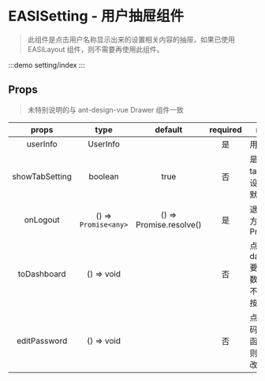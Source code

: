 # EASISetting - 用户抽屉组件

> 此组件是点击用户名称显示出来的设置相关内容的抽屉，如果已使用 EASILayout 组件，则不需要再使用此组件。

:::demo
setting/index
:::


## Props

> 未特别说明的与 ant-design-vue Drawer 组件一致

|     props      |         type         |         default         | required | remark                                                  |
| :------------: | :------------------: | :---------------------: | :------: | ------------------------------------------------------- |
|    userInfo    |       UserInfo       |                         |    是    | 用户信息                                                |
| showTabSetting |       boolean        |          true           |    否    | 是否显示 tab 相关的设置开关，默认显示                   |
|    onLogout    | () => `Promise<any>` | () => Promise.resolve() |    是    | 退出登录的方法，返回 Promise                            |
|  toDashboard   |      () => void      |                         |    否    | 点击跳转到 dashboard 要执行的函数，不传则不显示跳转按钮 |
|  editPassword  |      () => void      |                         |    否    | 点击修改密码要执行的函数，不传则不显示修改密码按钮      |
